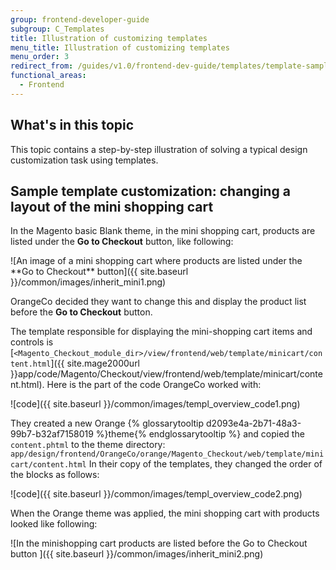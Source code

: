 ```yaml
---
group: frontend-developer-guide
subgroup: C_Templates
title: Illustration of customizing templates
menu_title: Illustration of customizing templates
menu_order: 3
redirect_from: /guides/v1.0/frontend-dev-guide/templates/template-sample.html
functional_areas:
  - Frontend
---
```


## What's in this topic

This topic contains a step-by-step illustration of solving a typical design customization task using templates.

## Sample template customization: changing a layout of the mini shopping cart

In the Magento basic Blank theme, in the mini shopping cart, products are listed under the **Go to Checkout** button, like following:

![An image of a mini shopping cart where products are listed under the \*\*Go to Checkout\*\* button]({{ site.baseurl }}/common/images/inherit_mini1.png)

OrangeCo decided they want to change this and display the product list before the **Go to Checkout** button.

The template responsible for displaying the mini-shopping cart items and controls is [`<Magento_Checkout_module_dir>/view/frontend/web/template/minicart/content.html`]({{ site.mage2000url }}app/code/Magento/Checkout/view/frontend/web/template/minicart/content.html).
Here is the part of the code OrangeCo worked with:

![code]({{ site.baseurl }}/common/images/templ_overview_code1.png)


They created a new Orange {% glossarytooltip d2093e4a-2b71-48a3-99b7-b32af7158019 %}theme{% endglossarytooltip %} and copied the `content.phtml` to the theme directory:
`app/design/frontend/OrangeCo/orange/Magento_Checkout/web/template/minicart/content.html`
In their copy of the templates, they changed the order of the blocks as follows:

![code]({{ site.baseurl }}/common/images/templ_overview_code2.png)

When the Orange theme was applied, the mini shopping cart with products looked like following:

![In the minishopping cart products are listed before the Go to Checkout button ]({{ site.baseurl }}/common/images/inherit_mini2.png)
